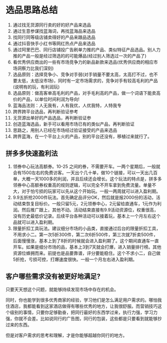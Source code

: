# 选品思路总结

1. 通过找无货源同行卖的好的好产品来选品
2. 通过生意参谋找蓝海词，再找蓝海品来选品
3. 找同行同等级店铺卖得好的产品来跟品选品
4. 通过抖音快手小红书等网红热点产品来选品
5. 通过阿里巴巴、同行店铺投广告刷单力推的产品、类似特征产品选品。别人力推的产品一般是经过筛选的的可能爆品(经过别人筛选过一次的产品了)
6. 看优秀供应商出的一些有市场竞争力的新品新款来选品(优秀供应商的相应市场洞察力比我们深刻)
7. 选品原则：选择竞争小、竞争对手弱(对手销量不要太高，太高打不过，也不要太低，太低没市场)，同时有一定市场需求的，竞争对手有较高毛利的产品(说明有的玩，有利润玩)
8. 选品原则：做高客单高毛利的产品，对手毛利高的产品，做一个词语下能卖高价的产品，以单位时间利润为导向!
9. 蓝海品法则：人无我有，人有我优，人优我特，人特我专
10. 跨界跨平台选品，再判断验证参考
11. 无货源出单好的产品选品，再判断验证参
12. 创造蓝海选品，新手可以看用市场已有的类似产品，再判断验证
13. 思路之，用别人已经在市场经过验证接受的产品来选品
14. 跨界蓝海，在一个平台上火的产品，别的平台还没有，移植过来就行了。

## 拼多多快速盈利法

1. 领券中心玩法高额券。10-25 之间的券，不需要开车。一两个星期后，一般就会有1500左右的免费访客。一天出个几十单，做10个链接，可以一天出几百单，大概一天1000多的利润，并且后续还会增长。这个玩法的特点是，拼多多领券中心高额券权重高的规则逻辑，可以完全不开车拿到免费流量。单量不大，对于怕亏损的玩家可以先从这个开始玩。一般一两周就可以进入盈利期。
2. 9.9五折抢2000件玩法。首先确定品评分OK，然后就是报2000份的活动，活动结束恢复目标价。一般只留5元，2元领券中心，2元留给直通车，1元作为利润。然后推广跟上，其他不动。活动结束直接有9.9活动资源位，权重很高，没有历史最低价记录。后续平台各种活动可以接着玩，基本上一个月左右这个品就可以进入盈利期。
3. 限量折扣工具玩法。建议细分市场的小品类，直接通过后台的限量折扣工具，不用求小二。第一次5折300件，第二次6折500件，第三次就7折卖500件，后面慢慢涨，基本上到了8折的时候就会进入盈利期了。这个期间直通车一直开车。如果是细分市场的品，基本上3到7天就会打爆，进入销量排行榜。其他资源位蜂拥而来。前提也是品要靠谱，评分要能稳住。这个不求小二，自己做5折抢，亏损可控，打爆速度很快。一般一个月左右进入盈利期。

## 客户哪些需求没有被更好地满足?

只要天天想这个问题，就能够持续发现市场中存在的机会。

同时，你也能学到很多优秀商家的经验，学习他们是怎么满足用户需求的。哪怕我住酒店，我都能看到这家酒店做得有哪些优秀的地方，让我很舒服。而营销技巧这个级别的事情，只要你足够勤奋，把同行最好的东西学过来，执行力强，学习力强，你就不会差。比如说同行的广告图，同行的包装，这些都是只要看到就能够抄过来的东西。

但是对客户需求的思考和理解，才是你能够超越你同行的地方。
